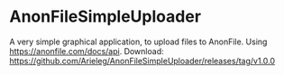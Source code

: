 # AnonFileSimpleUploader
A very simple graphical application, to upload files to AnonFile. Using https://anonfile.com/docs/api.
Download: https://github.com/Arieleg/AnonFileSimpleUploader/releases/tag/v1.0.0
